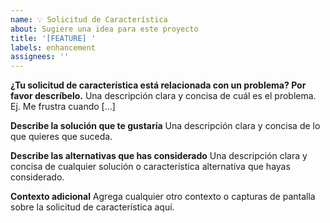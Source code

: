 ```yaml
---
name: 💡 Solicitud de Característica
about: Sugiere una idea para este proyecto
title: '[FEATURE] '
labels: enhancement
assignees: ''
---
```


**¿Tu solicitud de característica está relacionada con un problema? Por favor descríbelo.**
Una descripción clara y concisa de cuál es el problema. Ej. Me frustra cuando [...]

**Describe la solución que te gustaría**
Una descripción clara y concisa de lo que quieres que suceda.

**Describe las alternativas que has considerado**
Una descripción clara y concisa de cualquier solución o característica alternativa que hayas considerado.

**Contexto adicional**
Agrega cualquier otro contexto o capturas de pantalla sobre la solicitud de característica aquí. 